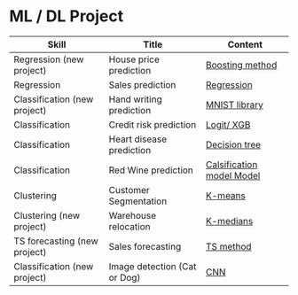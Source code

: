# ML / DL Project

| Skill | Title | Content                                                        |
| ----- | -------- | ------------------------------------------------------------ | 
| Regression (new project) | House price prediction | [Boosting method]() |
| Regression | Sales prediction  | [Regression](https://colab.research.google.com/drive/1Xvrt-_buE1JWDT5BGoKijP20v_nwlZtM#scrollTo=758bd644) |
| Classification (new project) | Hand writing prediction | [MNIST library](https://colab.research.google.com/drive/1i5BrzQSOiNpWOsbRk1xRnT8u_xOnHKI-) |
| Classification | Credit risk prediction | [Logit/ XGB](https://colab.research.google.com/drive/1sjorLY3Gg316VVW4skgM4kHrUficsYoU?usp=drive_open) |
| Classification | Heart disease prediction  | [Decision tree](https://colab.research.google.com/drive/1Qaum6DLFW7KAa7JgKTkamIcBlXOUYj3Z) |
| Classification | Red Wine prediction  | [Calsification model Model](https://colab.research.google.com/drive/1tjLoQ2Y1OSArQsozT9pq6mQgZ5UD3qsk?usp=drive_open) |
| Clustering | Customer Segmentation  | [K-means](https://colab.research.google.com/drive/17a_OsuxrApnE-vCPIWTw-j51z3_6dOq4?usp=drive_open) |
| Clustering (new project) | Warehouse relocation | [K-medians](https://colab.research.google.com/drive/1ys7kr6EiIi2cKPybqK7QJSPWRWItLmLV)|
| TS forecasting (new project) | Sales forecasting | [TS method](https://colab.research.google.com/drive/1JKYnRFBl1dIJRedhEmWLV8P95Hc5HfIG)|
| Classification (new project)  | Image detection (Cat or Dog)  | [CNN]() |


